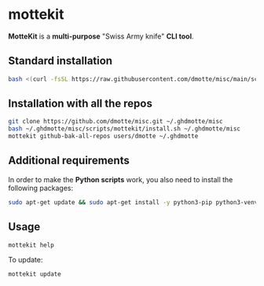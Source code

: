 # mottekit

**MotteKit** is a **multi-purpose** "Swiss Army knife" **CLI tool**.

## Standard installation

```bash
bash <(curl -fsSL https://raw.githubusercontent.com/dmotte/misc/main/scripts/mottekit/install.sh)
```

## Installation with all the repos

```bash
git clone https://github.com/dmotte/misc.git ~/.ghdmotte/misc
bash ~/.ghdmotte/misc/scripts/mottekit/install.sh ~/.ghdmotte/misc
mottekit github-bak-all-repos users/dmotte ~/.ghdmotte
```

## Additional requirements

In order to make the **Python scripts** work, you also need to install the following packages:

```bash
sudo apt-get update && sudo apt-get install -y python3-pip python3-venv
```

## Usage

```bash
mottekit help
```

To update:

```bash
mottekit update
```
